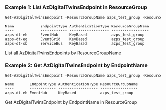### Example 1: List AzDigitalTwinsEndpoint in ResourceGroup
```powershell
Get-AzDigitalTwinsEndpoint -ResourceGroupName azps_test_group -ResourceName azps-digitaltwins-instance
```

```output
Name            EndpointType AuthenticationType ResourceGroupName
----            ------------ ------------------ -----------------
azps-dt-eh      EventHub     KeyBased           azps_test_group
azps-dt-eg      EventGrid    KeyBased           azps_test_group
azps-dt-sb      ServiceBus   KeyBased           azps_test_group
```

List all AzDigitalTwinsEndpoints by ResourceGroupName

### Example 2: Get AzDigitalTwinsEndpoint by EndpointName
```powershell
Get-AzDigitalTwinsEndpoint -ResourceGroupName azps_test_group -ResourceName azps-digitaltwins-instance -EndpointName azps-dt-eh
```

```output
Name       EndpointType AuthenticationType ResourceGroupName
----       ------------ ------------------ -----------------
azps-dt-eh EventHub     KeyBased           azps_test_group
```

Get AzDigitalTwinsEndpoint by EndpointName in ResourceGroup